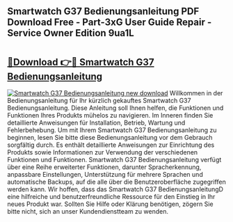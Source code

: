 ## Smartwatch G37 Bedienungsanleitung PDF Download Free - Part-3xG User Guide Repair - Service Owner Edition 9ua1L

# <h2><a href="http://df1i3r.blite.top/?on=Smartwatch+G37+Bedienungsanleitung">🔗Download 👉🔴 Smartwatch G37 Bedienungsanleitung</a></h2>

[![Smartwatch G37 Bedienungsanleitung new download](https://i.imgur.com/lujVjoI.png)](http://df1i3r.blite.top/?on=Smartwatch+G37+Bedienungsanleitung)
Willkommen in der Bedienungsanleitung für Ihr kürzlich gekauftes Smartwatch G37 Bedienungsanleitung. Diese Anleitung soll Ihnen helfen, die Funktionen und Funktionen Ihres Produkts mühelos zu navigieren. Im Inneren finden Sie detaillierte Anweisungen für Installation, Betrieb, Wartung und Fehlerbehebung. Um mit Ihrem Smartwatch G37 Bedienungsanleitung zu beginnen, lesen Sie bitte diese Bedienungsanleitung vor dem Gebrauch sorgfältig durch. Es enthält detaillierte Anweisungen zur Einrichtung des Produkts sowie Informationen zur Verwendung der verschiedenen Funktionen und Funktionen. Smartwatch G37 Bedienungsanleitung verfügt über eine Reihe erweiterter Funktionen, darunter Spracherkennung, anpassbare Einstellungen, Unterstützung für mehrere Sprachen und automatische Backups, auf die alle über die Benutzeroberfläche zugegriffen werden kann. Wir hoffen, dass das Smartwatch G37 BedienungsanleitungD eine hilfreiche und benutzerfreundliche Ressource für den Einstieg in Ihr neues Produkt war. Sollten Sie Hilfe oder Klärung benötigen, zögern Sie bitte nicht, sich an unser Kundendienstteam zu wenden.
